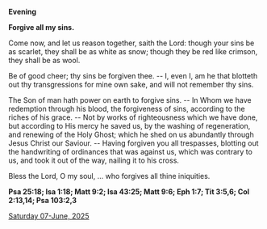 **Evening**

**Forgive all my sins.**
 
Come now, and let us reason together, saith the Lord: though your sins be as scarlet, they shall be as white as snow; though they be red like crimson, they shall be as wool.
 
Be of good cheer; thy sins be forgiven thee. -- I, even I, am he that blotteth out thy transgressions for mine own sake, and will not remember thy sins.
 
The Son of man hath power on earth to forgive sins. -- In Whom we have redemption through his blood, the forgiveness of sins, according to the riches of his grace. -- Not by works of righteousness which we have done, but according to His mercy he saved us, by the washing of regeneration, and renewing of the Holy Ghost; which he shed on us abundantly through Jesus Christ our Saviour. -- Having forgiven you all trespasses, blotting out the handwriting of ordinances that was against us, which was contrary to us, and took it out of the way, nailing it to his cross.
 
Bless the Lord, O my soul, ... who forgives all thine iniquities.  

**Psa 25:18; Isa 1:18; Matt 9:2; Isa 43:25; Matt 9:6; Eph 1:7; Tit 3:5,6; Col 2:13,14; Psa 103:2,3**

[Saturday 07-June, 2025](https://t.me/daily_light)
